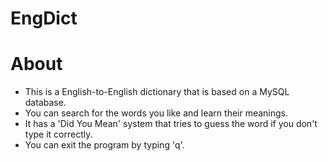 # EngDict

# About

* This is a English-to-English dictionary that is based on a MySQL database.
* You can search for the words you like and learn their meanings.
* It has a 'Did You Mean' system that tries to guess the word if you don't type it correctly.
* You can exit the program by typing 'q'.